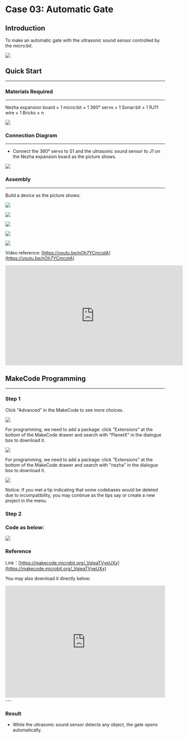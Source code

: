 # Case 03: Automatic Gate

## Introduction
To make an automatic gate with the ultrasonic sound sensor controlled by the micro:bit. 

![](./images/case_03_01.png)

## Quick Start
---

### Materials Required
---
Nezha expansion board × 1
micro:bit × 1
360° servo × 1
Sonar:bit  × 1
RJ11 wire × 1
Bricks × n

![](./images/case_03_02.png)


### Connection Diagram
---
- Connect the 360° servo to S1 and the ultrasonic sound sensor to J1 on the Nezha expansion board as the picture shows.


![](./images/case_03_03.png)


### Assembly
---

Build a device as the picture shows:

![](./images/case_03_04.png)

![](./images/case_03_05.png)

![](./images/case_03_06.png)

![](./images/case_03_07.png)

![](./images/case_03_08.png)


Video reference: [https://youtu.be/nOh7YCmcotA](https://youtu.be/nOh7YCmcotA)


<iframe width="560" height="315" src="https://www.youtube.com/embed/nOh7YCmcotA" frameborder="0" allow="accelerometer; autoplay; clipboard-write; encrypted-media; gyroscope; picture-in-picture" allowfullscreen></iframe>





## MakeCode Programming
---


### Step 1
Click "Advanced" in the MakeCode to see more choices.

![](./images/case_01_10.png)

For programming, we need to add a package: click "Extensions" at the bottom of the MakeCode drawer and search with "PlanetX" in the dialogue box to download it. 

![](./images/case_01_11.png)

For programming, we need to add a package: click "Extensions" at the bottom of the MakeCode drawer and search with "nezha" in the dialogue box to download it. 

![](./images/case_03_09.png)

Notice: If you met a tip indicating that some codebases would be deleted due to incompatibility, you may continue as the tips say or create a new project in the menu. 

### Step 2

### Code as below:

![](./images/case_03_10.png)


### Reference
Link：[https://makecode.microbit.org/_VqieaTVyeUXx](https://makecode.microbit.org/_VqieaTVyeUXx)

You may also download it directly below:

<div style="position:relative;height:0;padding-bottom:70%;overflow:hidden;"><iframe style="position:absolute;top:0;left:0;width:100%;height:100%;" src="https://makecode.microbit.org/#pub:_VqieaTVyeUXx" frameborder="0" sandbox="allow-popups allow-forms allow-scripts allow-same-origin"></iframe></div>  
---

### Result
- While the ultrasonic sound sensor detects any object, the gate opens automatically.

